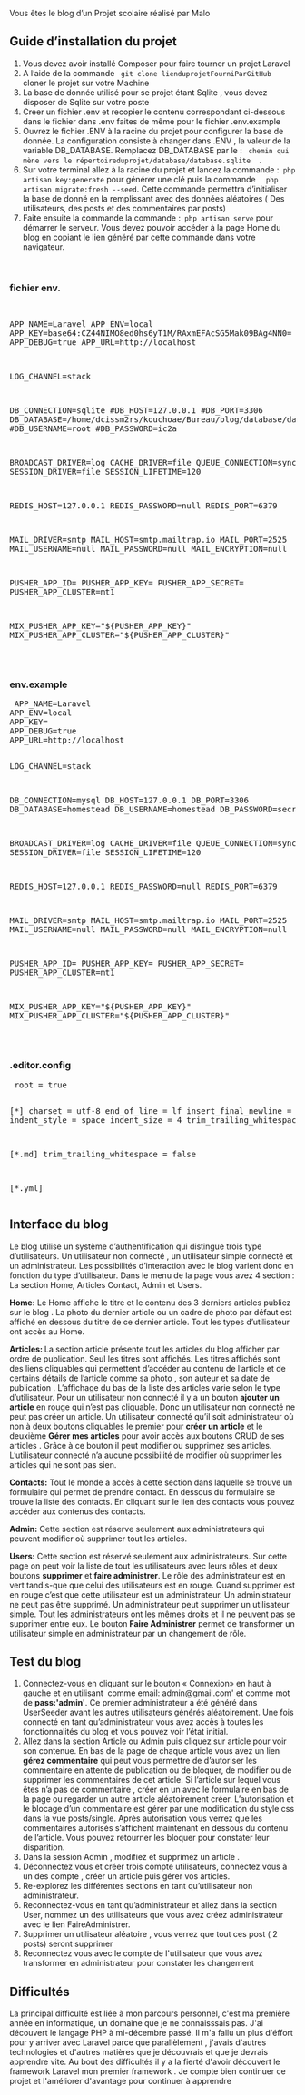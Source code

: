 

<p>Vous êtes le blog d’un Projet scolaire réalisé par Malo </p>
<div>
<h2>Guide d’installation du projet </h2>
 <ol>
  <li>Vous devez avoir installé Composer pour faire tourner un projet Laravel</li>
  <li> A l’aide de la commande  <code> git clone lienduprojetFourniParGitHub </code>  cloner le projet sur votre Machine</li>
   <li>La base de donnée utilisé pour se projet étant Sqlite , vous devez disposer de Sqlite sur votre poste</li>
   <li>Creer un fichier .env et recopier le contenu correspondant ci-dessous dans le fichier dans .env  faites de même pour le fichier .env.example  </li>
  
  <li>Ouvrez le fichier .ENV à la racine du projet pour configurer la base de donnée. La configuration consiste à changer dans .ENV , la valeur de la variable DB_DATABASE. Remplacez DB_DATABASE par le : <code> chemin qui mène vers le répertoireduprojet/database/database.sqlite </code>  . </li>
  
 <li>Sur votre terminal allez à la racine du projet et lancez la commande :<code> php artisan key:generate</code> pour générer une clé puis la commande <code>  php artisan migrate:fresh --seed</code>. Cette commande permettra d’initialiser la base de donné en la remplissant avec des données aléatoires ( Des utilisateurs, des posts et des commentaires par posts)</li>
  <li>
 Faite ensuite la commande la commande :<code> php artisan serve</code> pour démarrer le serveur. Vous devez pouvoir accéder à la page Home du blog en copiant le lien généré par cette commande dans votre navigateur.</li>
  



</ol>

 <br>
 </div>
  <h3> fichier env.</h3>
 <pre>

 APP_NAME=Laravel
APP_ENV=local
APP_KEY=base64:CZ44NIMO8ed0hs6yT1M/RAxmEFAcSG5Mak09BAg4NN0=
APP_DEBUG=true
APP_URL=http://localhost

LOG_CHANNEL=stack

DB_CONNECTION=sqlite
#DB_HOST=127.0.0.1
#DB_PORT=3306
DB_DATABASE=/home/dcissm2rs/kouchoae/Bureau/blog/database/database.sqlite
#DB_USERNAME=root
#DB_PASSWORD=ic2a

BROADCAST_DRIVER=log
CACHE_DRIVER=file
QUEUE_CONNECTION=sync
SESSION_DRIVER=file
SESSION_LIFETIME=120

REDIS_HOST=127.0.0.1
REDIS_PASSWORD=null
REDIS_PORT=6379

MAIL_DRIVER=smtp
MAIL_HOST=smtp.mailtrap.io
MAIL_PORT=2525
MAIL_USERNAME=null
MAIL_PASSWORD=null
MAIL_ENCRYPTION=null

PUSHER_APP_ID=
PUSHER_APP_KEY=
PUSHER_APP_SECRET=
PUSHER_APP_CLUSTER=mt1

MIX_PUSHER_APP_KEY="${PUSHER_APP_KEY}"
MIX_PUSHER_APP_CLUSTER="${PUSHER_APP_CLUSTER}"

 </pre>
 </div>
 <h3> env.example</h3>
 <pre>
 APP_NAME=Laravel
APP_ENV=local
APP_KEY=
APP_DEBUG=true
APP_URL=http://localhost

LOG_CHANNEL=stack

DB_CONNECTION=mysql
DB_HOST=127.0.0.1
DB_PORT=3306
DB_DATABASE=homestead
DB_USERNAME=homestead
DB_PASSWORD=secret

BROADCAST_DRIVER=log
CACHE_DRIVER=file
QUEUE_CONNECTION=sync
SESSION_DRIVER=file
SESSION_LIFETIME=120

REDIS_HOST=127.0.0.1
REDIS_PASSWORD=null
REDIS_PORT=6379

MAIL_DRIVER=smtp
MAIL_HOST=smtp.mailtrap.io
MAIL_PORT=2525
MAIL_USERNAME=null
MAIL_PASSWORD=null
MAIL_ENCRYPTION=null

PUSHER_APP_ID=
PUSHER_APP_KEY=
PUSHER_APP_SECRET=
PUSHER_APP_CLUSTER=mt1

MIX_PUSHER_APP_KEY="${PUSHER_APP_KEY}"
MIX_PUSHER_APP_CLUSTER="${PUSHER_APP_CLUSTER}"

 </pre>
 <h3> .editor.config </h3>
 <pre>
 root = true

[*]
charset = utf-8
end_of_line = lf
insert_final_newline = true
indent_style = space
indent_size = 4
trim_trailing_whitespace = true

[*.md]
trim_trailing_whitespace = false

[*.yml]</pre>

<h2> Interface du blog </h2>
Le blog utilise un système d’authentification qui distingue trois type d’utilisateurs. Un utilisateur non connecté ,  un utilisateur  simple connecté et un administrateur. Les possibilités d’interaction avec le blog varient donc en fonction du type d’utilisateur. Dans le menu de la page vous avez 4 section : La section Home, Articles Contact, Admin et Users. 



<strong>Home:</strong> Le Home affiche le titre et le contenu des 3 derniers articles publiez sur le blog . La photo du dernier article ou un cadre de photo par défaut est affiché en dessous du titre de ce dernier article. Tout les types d’utilisateur ont accès au Home.


<strong>Articles: </strong>La section article présente tout les articles du blog afficher par ordre de publication. Seul les titres sont affichés. Les titres affichés sont des liens cliquables qui permettent d’accéder au contenu de l’article et de certains détails de l’article comme sa photo , son auteur et sa date de publication .  L’affichage du bas  de la liste des articles varie selon le type d’utilisateur. Pour un utilisateur non connecté il y a un bouton <strong>ajouter un article</strong> en rouge qui n’est pas cliquable. Donc un utilisateur non connecté ne peut pas créer un article. Un utilisateur connecté qu’il soit administrateur où non à deux boutons cliquables le premier pour <strong>créer un article</strong> et le deuxième <strong>Gérer mes articles</strong> pour avoir accès aux boutons CRUD de ses articles . Grâce à ce bouton il peut modifier ou supprimez ses articles. L’utilisateur connecté n’a aucune possibilité de modifier où supprimer les articles qui ne sont pas sien. 



<strong>Contacts:</strong> Tout le monde a accès à cette section  dans laquelle se trouve un formulaire qui permet de prendre contact. En dessous du formulaire se trouve la liste des contacts. En cliquant sur le lien des contacts vous pouvez accéder aux contenus des contacts. 



<strong>Admin:</strong> Cette section est réserve seulement aux administrateurs qui peuvent modifier où supprimer tout les articles. 

<strong>Users:</strong> Cette section est réservé seulement aux administrateurs. Sur cette page on peut voir la liste de tout les utilisateurs avec leurs rôles et deux boutons <strong>supprimer</strong> et <strong>faire administrer</strong>. Le rôle des administrateur est en vert tandis-que que celui des utilisateurs est en rouge. Quand supprimer est en rouge c’est que cette utilisateur est un administrateur. Un administrateur ne peut pas être supprimé. Un administrateur peut supprimer un utilisateur simple. Tout les administrateurs ont les mêmes droits et il ne peuvent pas se supprimer entre eux. Le bouton<strong>  Faire Administrer</strong> permet de transformer un utilisateur simple en administrateur par un changement de rôle. 






<h2>Test du blog </h2>
<ol>
  <li> Connectez-vous en cliquant sur le bouton « Connexion» en haut à gauche et en utilisant  comme email: admin@gmail.com' et comme mot de <strong>pass:'admin'</strong>. Ce premier administrateur a été généré dans UserSeeder avant les autres utilisateurs générés aléatoirement. Une fois connecté en tant qu’administrateur  vous avez accès à toutes les fonctionnalités du blog et vous pouvez voir l’état initial.</li>
  <li>Allez dans la section Article ou Admin puis cliquez sur article pour voir son contenue. En bas de la page de chaque article vous avez un lien <strong>gérez commentaire</strong> qui peut vous permettre de d’autoriser les commentaire en attente de publication  ou de bloquer, de modifier ou de supprimer les commentaires de cet article. Si l’article sur lequel vous êtes n’a pas de commentaire , créer en un avec le formulaire en bas de la page ou regarder un autre article aléatoirement créer. L’autorisation et le blocage d’un commentaire est gérer par une modification du style css dans la vue posts/single. Après autorisation vous verrez que les commentaires autorisés  s’affichent maintenant en dessous du contenu de l’article. Vous pouvez retourner les bloquer pour constater leur disparition.</li>
   <li>Dans la session Admin , modifiez et supprimez un article .</li>
 
  <li>Déconnectez vous et créer trois compte utilisateurs, connectez vous à un des compte , créer un article puis gérer vos articles.</li>
    <li> Re-explorez les différentes sections en tant qu’utilisateur non administrateur.</li>

 <li>Reconnectez-vous en tant qu’administrateur et allez dans la section User, nommez un des utilisateurs que vous avez créez administrateur avec le lien FaireAdministrer.</li>
 <li>Supprimer un utilisateur aléatoire , vous verrez que tout ces post ( 2 posts) seront supprimer </li>
  <li>Reconnectez vous avec le compte de l'utilisateur que vous avez transformer en administrateur pour constater les changement </li>
</ol>
</div>
<h2> Difficultés </h2>
<div> La principal difficulté est liée à mon parcours personnel, c'est ma première année en informatique, un domaine que je ne connaisssais pas. J'ai découvert le langage PHP à mi-décembre passé. Il m'a fallu un plus d'éffort  pour y arriver avec Laravel parce que parallèlement , j'avais d'autres technologies et d'autres matières que je découvrais  et que je devrais apprendre vite. Au bout des difficultés il y a la fierté d'avoir découvert le framework Laravel mon premier framework . Je compte bien continuer ce projet et l'améliorer d'avantage pour continuer à apprendre</div>




